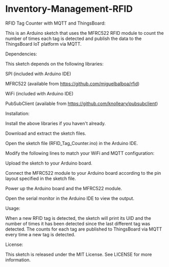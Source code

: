# Inventory-Management-RFID

RFID Tag Counter with MQTT and ThingsBoard:

This is an Arduino sketch that uses the MFRC522 RFID module to count the number of times each tag is detected and publish the data to the ThingsBoard IoT platform via MQTT.

Dependencies:

This sketch depends on the following libraries:

SPI (included with Arduino IDE)

MFRC522 (available from https://github.com/miguelbalboa/rfid)

WiFi (included with Arduino IDE)

PubSubClient (available from https://github.com/knolleary/pubsubclient)


Installation:

Install the above libraries if you haven't already.

Download and extract the sketch files.

Open the sketch file (RFID_Tag_Counter.ino) in the Arduino IDE.

Modify the following lines to match your WiFi and MQTT configuration:

Upload the sketch to your Arduino board.

Connect the MFRC522 module to your Arduino board according to the pin layout specified in the sketch file.

Power up the Arduino board and the MFRC522 module.

Open the serial monitor in the Arduino IDE to view the output.

Usage:

When a new RFID tag is detected, the sketch will print its UID and the number of times it has been detected since the last different tag was detected. The counts for each tag are published to ThingsBoard via MQTT every time a new tag is detected.

License:

This sketch is released under the MIT License. See LICENSE for more information.

